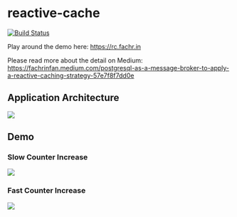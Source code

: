 # reactive-cache
[![Build Status](https://drone.fachr.in/api/badges/parinpan/reactive-cache/status.svg)](https://drone.fachr.in/parinpan/reactive-cache)

Play around the demo here: https://rc.fachr.in

Please read more about the detail on Medium: https://fachrinfan.medium.com/postgresql-as-a-message-broker-to-apply-a-reactive-caching-strategy-57e7f8f7dd0e

## Application Architecture
<img src="https://miro.medium.com/max/1400/1*7o5KWAsAQ8PqQNvtYiIWGA.png">

## Demo

### Slow Counter Increase
<img src="https://miro.medium.com/max/3840/1*Zdqnsj9eiFWhHUjJbe6wDw.gif">

### Fast Counter Increase
<img src="https://miro.medium.com/max/6884/1*J9cS6_pmbuR6P-r9dnBBTQ.gif">
